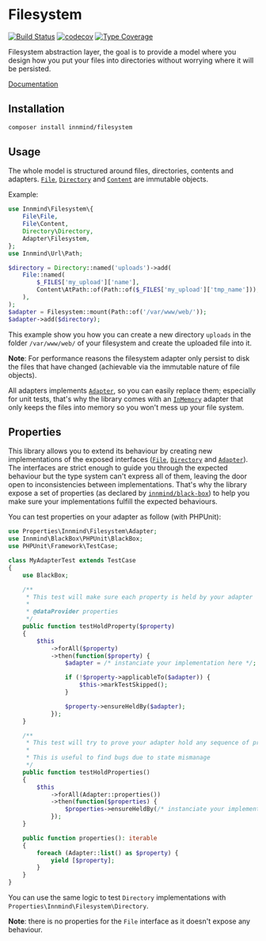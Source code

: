 # Filesystem

[![Build Status](https://github.com/Innmind/Filesystem/workflows/CI/badge.svg?branch=master)](https://github.com/Innmind/Filesystem/actions?query=workflow%3ACI)
[![codecov](https://codecov.io/gh/Innmind/Filesystem/branch/develop/graph/badge.svg)](https://codecov.io/gh/Innmind/Filesystem)
[![Type Coverage](https://shepherd.dev/github/Innmind/Filesystem/coverage.svg)](https://shepherd.dev/github/Innmind/Filesystem)

Filesystem abstraction layer, the goal is to provide a model where you design how you put your files into directories without worrying where it will be persisted.

[Documentation](https://innmind.github.com/Filesystem/)

## Installation

```sh
composer install innmind/filesystem
```

## Usage

The whole model is structured around files, directories, contents and adapters. [`File`](src/File.php), [`Directory`](src/Directory.php) and [`Content`](src/File/Content.php) are immutable objects.

Example:
```php
use Innmind\Filesystem\{
    File\File,
    File\Content,
    Directory\Directory,
    Adapter\Filesystem,
};
use Innmind\Url\Path;

$directory = Directory::named('uploads')->add(
    File::named(
        $_FILES['my_upload']['name'],
        Content\AtPath::of(Path::of($_FILES['my_upload']['tmp_name'])),
    ),
);
$adapter = Filesystem::mount(Path::of('/var/www/web/'));
$adapter->add($directory);
```

This example show you how you can create a new directory `uploads` in the folder `/var/www/web/` of your filesystem and create the uploaded file into it.

**Note**: For performance reasons the filesystem adapter only persist to disk the files that have changed (achievable via the immutable nature of file objects).

All adapters implements [`Adapter`](src/Adapter.php), so you can easily replace them; especially for unit tests, that's why the library comes with an [`InMemory`](src/Adapter/InMemory.php) adapter that only keeps the files into memory so you won't mess up your file system.

## Properties

This library allows you to extend its behaviour by creating new implementations of the exposed interfaces ([`File`](src/File.php), [`Directory`](src/Directory.php) and [`Adapter`](src/Adapter.php)). The interfaces are strict enough to guide you through the expected behaviour but the type system can't express all of them, leaving the door open to inconsistencies between implementations. That's why the library expose a set of properties (as declared by [`innmind/black-box`](https://packagist.org/packages/innmind/black-box)) to help you make sure your implementations fulfill the expected behaviours.

You can test properties on your adapter as follow (with PHPUnit):

```php
use Properties\Innmind\Filesystem\Adapter;
use Innmind\BlackBox\PHPUnit\BlackBox;
use PHPUnit\Framework\TestCase;

class MyAdapterTest extends TestCase
{
    use BlackBox;

    /**
     * This test will make sure each property is held by your adapter
     *
     * @dataProvider properties
     */
    public function testHoldProperty($property)
    {
        $this
            ->forAll($property)
            ->then(function($property) {
                $adapter = /* instanciate your implementation here */;

                if (!$property->applicableTo($adapter)) {
                    $this->markTestSkipped();
                }

                $property->ensureHeldBy($adapter);
            });
    }

    /**
     * This test will try to prove your adapter hold any sequence of property
     *
     * This is useful to find bugs due to state mismanage
     */
    public function testHoldProperties()
    {
        $this
            ->forAll(Adapter::properties())
            ->then(function($properties) {
                $properties->ensureHeldBy(/* instanciate your implementation here */);
            });
    }

    public function properties(): iterable
    {
        foreach (Adapter::list() as $property) {
            yield [$property];
        }
    }
}
```

You can use the same logic to test `Directory` implementations with `Properties\Innmind\Filesystem\Directory`.

**Note**: there is no properties for the `File` interface as it doesn't expose any behaviour.
